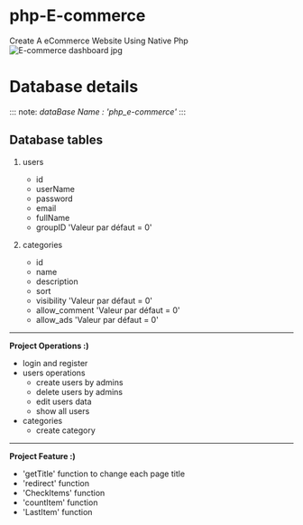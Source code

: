 # php-E-commerce
Create A eCommerce Website Using Native Php
![E-commerce dashboard jpg](https://user-images.githubusercontent.com/90498563/199652278-88faabc6-18d2-4676-8206-f420c43477f5.png)

# Database details

::: note:
*dataBase Name : 'php_e-commerce'*
:::

## Database tables

1. users
   + id
   + userName
   + password
   + email
   + fullName
   + groupID 'Valeur par défaut = 0'

2. categories
    + id
    + name
    + description
    + sort
    + visibility 'Valeur par défaut = 0'
    + allow_comment 'Valeur par défaut = 0'
    + allow_ads 'Valeur par défaut = 0'

---

__Project Operations :)__

- login and register
- users operations
    - create users by admins
    - delete users by admins
    - edit users data
    - show all users
- categories
    - create category

---

__Project Feature :)__

- 'getTitle' function to change each page title
- 'redirect' function
- 'CheckItems' function
- 'countItem' function
- 'LastItem' function
